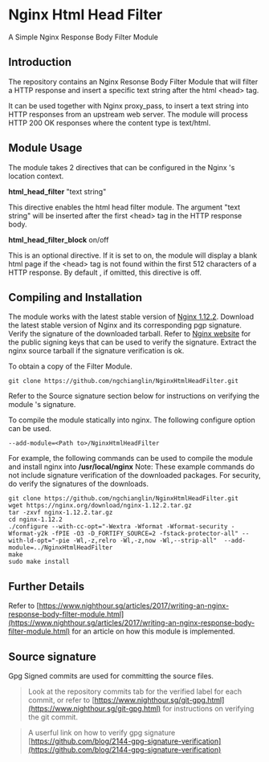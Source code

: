 # Nginx Html Head Filter 
A Simple Nginx Response Body Filter Module

## Introduction
The repository contains an Nginx Resonse Body Filter Module that will filter a HTTP response and insert a specific text string
after the html &lt;head&gt; tag. 

It can be used together with Nginx proxy_pass, to insert a text string into HTTP responses from an upstream web server. The module
will process HTTP 200 OK responses where the content type is text/html.   

## Module Usage
The module takes 2 directives that can be configured in the Nginx 's location context. 

**html_head_filter**  "text string"

This directive enables the html head filter module. The argument "text string" will be inserted after the first &lt;head&gt; tag in the HTTP response body.  


**html_head_filter_block** on/off

This is an optional directive. If it is set to on, the module will display a blank html page if the &lt;head&gt; tag is not found within the 
first 512 characters of a HTTP response. By default , if omitted, this directive is off. 


## Compiling and Installation
The module works with the latest stable version of [Nginx 1.12.2](https://nginx.org/download/). 
Download the latest stable version of Nginx and its corresponding pgp signature.  Verify the signature of the downloaded tarball. 
Refer to [Nginx website](https://nginx.org/en/pgp_keys.html) for the public signing keys that can be used to verify the signature. 
Extract the nginx source tarball if the signature verification is ok. 

To obtain a copy of the Filter Module. 

    git clone https://github.com/ngchianglin/NginxHtmlHeadFilter.git
    
Refer to the Source signature section below for instructions on verifying the module 's signature. 

To compile the module statically into nginx. The following configure option can be used.  

    --add-module=<Path to>/NginxHtmlHeadFilter 

For example, the following commands can be used to compile the module and install nginx into **/usr/local/nginx**
Note: These example commands do not include signature verification of the downloaded packages. 
For security, do verify the signatures of the downloads. 

    git clone https://github.com/ngchianglin/NginxHtmlHeadFilter.git
    wget https://nginx.org/download/nginx-1.12.2.tar.gz
    tar -zxvf nginx-1.12.2.tar.gz
    cd nginx-1.12.2
    ./configure --with-cc-opt="-Wextra -Wformat -Wformat-security -Wformat-y2k -fPIE -O3 -D_FORTIFY_SOURCE=2 -fstack-protector-all" --with-ld-opt="-pie -Wl,-z,relro -Wl,-z,now -Wl,--strip-all"  --add-module=../NginxHtmlHeadFilter
    make
    sudo make install


## Further Details

Refer to 
[https://www.nighthour.sg/articles/2017/writing-an-nginx-response-body-filter-module.html](https://www.nighthour.sg/articles/2017/writing-an-nginx-response-body-filter-module.html) for an article on how this module is implemented. 


## Source signature
Gpg Signed commits are used for committing the source files. 

> Look at the repository commits tab for the verified label for each commit, or refer to [https://www.nighthour.sg/git-gpg.html](https://www.nighthour.sg/git-gpg.html) for instructions on verifying the git commit. 

> A userful link on how to verify gpg signature [https://github.com/blog/2144-gpg-signature-verification](https://github.com/blog/2144-gpg-signature-verification)

